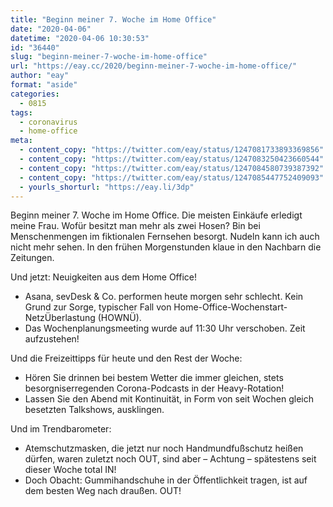 ```yaml
---
title: "Beginn meiner 7. Woche im Home Office"
date: "2020-04-06"
datetime: "2020-04-06 10:30:53"
id: "36440"
slug: "beginn-meiner-7-woche-im-home-office"
url: "https://eay.cc/2020/beginn-meiner-7-woche-im-home-office/"
author: "eay"
format: "aside"
categories:
  - 0815
tags:
  - coronavirus
  - home-office
meta:
  - content_copy: "https://twitter.com/eay/status/1247081733893369856"
  - content_copy: "https://twitter.com/eay/status/1247083250423660544"
  - content_copy: "https://twitter.com/eay/status/1247084580739387392"
  - content_copy: "https://twitter.com/eay/status/1247085447752409093"
  - yourls_shorturl: "https://eay.li/3dp"
---
```


Beginn meiner 7. Woche im Home Office. Die meisten Einkäufe erledigt meine Frau. Wofür besitzt man mehr als zwei Hosen? Bin bei Menschenmengen im fiktionalen Fernsehen besorgt. Nudeln kann ich auch nicht mehr sehen. In den frühen Morgenstunden klaue in den Nachbarn die Zeitungen.

Und jetzt: Neuigkeiten aus dem Home Office!

- Asana, sevDesk & Co. performen heute morgen sehr schlecht. Kein Grund zur Sorge, typischer Fall von Home-Office-Wochenstart-NetzÜberlastung (HOWNÜ).
- Das Wochenplanungsmeeting wurde auf 11:30 Uhr verschoben. Zeit aufzustehen!

Und die Freizeittipps für heute und den Rest der Woche:

- Hören Sie drinnen bei bestem Wetter die immer gleichen, stets besorgniserregenden Corona-Podcasts in der Heavy-Rotation!
- Lassen Sie den Abend mit Kontinuität, in Form von seit Wochen gleich besetzten Talkshows, ausklingen.

Und im Trendbarometer:

- Atemschutzmasken, die jetzt nur noch Handmundfußschutz heißen dürfen, waren zuletzt noch OUT, sind aber – Achtung – spätestens seit dieser Woche total IN!
- Doch Obacht: Gummihandschuhe in der Öffentlichkeit tragen, ist auf dem besten Weg nach draußen. OUT!
